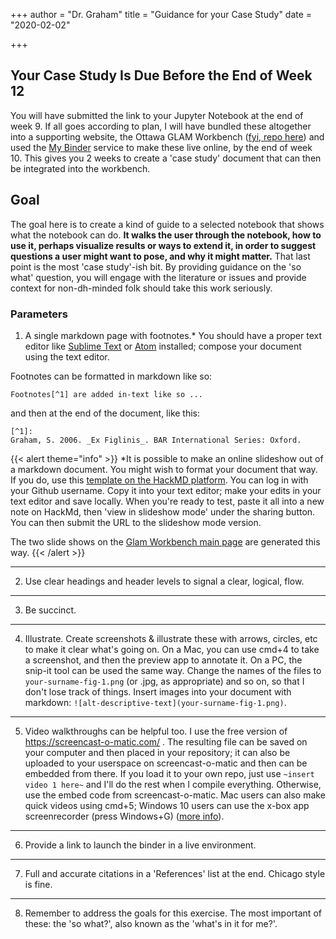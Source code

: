 +++
author = "Dr. Graham"
title = "Guidance for your Case Study"
date = "2020-02-02"

+++

## Your Case Study Is Due Before the End of Week 12

You will have submitted the link to your Jupyter Notebook at the end of week 9. If all goes according to plan, I will have bundled these altogether into a supporting website, the Ottawa GLAM Workbench ([fyi, repo here](https://github.com/XLabCU/GLAM-Ottawa)) and used the [My Binder](https://mybinder.org) service to make these live online, by the end of week 10. This gives you 2 weeks to create a 'case study' document that can then be integrated into the workbench.

## Goal

The goal here is to create a kind of guide to a selected notebook that shows what the notebook can do. **It walks the user through the notebook, how to use it, perhaps visualize results or ways to extend it, in order to suggest questions a user might want to pose, and why it might matter.** That last point is the most 'case study'-ish bit. By providing guidance on the 'so what' question, you will engage with the literature or issues and provide context for non-dh-minded folk should take this work seriously.

### Parameters

1. A single markdown page with footnotes.* You should have a proper text editor like [Sublime Text](https://www.sublimetext.com/) or [Atom](https://atom.io/) installed; compose your document using the text editor.

Footnotes can be formatted in markdown like so:

`Footnotes[^1] are added in-text like so ...`

and then at the end of the document, like this:

```
[^1]:
Graham, S. 2006. _Ex Figlinis_. BAR International Series: Oxford.
```

{{< alert theme="info" >}}
*It is possible to make an online slideshow out of a markdown document. You might wish to format your document that way. If you do, use this [template on the HackMD platform](https://hackmd.io/tPo_MRQmRjSRBD6O7yKNfw?edit=&template=0f4505d1-db3c-4abf-94ad-471a14425f26#). You can log in with your Github username. Copy it into your text editor; make your edits in your text editor and save locally. When you're ready to test, paste it all into a new note on HackMd, then 'view in slideshow mode' under the sharing button. You can then submit the URL to the slideshow mode version.

The two slide shows on the [Glam Workbench main page](https://glam-workbench.github.io/) are generated this way.
{{< /alert >}}

---

2. Use clear headings and header levels to signal a clear, logical, flow.

---

3. Be succinct.

---

4. Illustrate. Create screenshots & illustrate these with arrows, circles, etc to make it clear what's going on. On a Mac, you can use cmd+4 to take a screenshot, and then the preview app to annotate it. On a PC, the snip-it tool can be used the same way. Change the names of the files to `your-surname-fig-1.png` (or .jpg, as appropriate) and so on, so that I don't lose track of things. Insert images into your document with markdown: `![alt-descriptive-text](your-surname-fig-1.png)`.

---

5. Video walkthroughs can be helpful too. I use the free version of https://screencast-o-matic.com/ . The resulting file can be saved on your computer and then placed in your repository; it can also be uploaded to your userspace on screencast-o-matic and then can be embedded from there. If you load it to your own repo, just use `~insert video 1 here~` and I'll do the rest when I compile everything. Otherwise, use the embed code from screencast-o-matic. Mac users can also make quick videos using cmd+5; Windows 10 users can use the x-box app screenrecorder (press Windows+G) ([more info](https://www.theverge.com/2020/4/21/21222533/record-screen-pc-windows-laptop-xbox-game-bar-how-to)).

---

6. Provide a link to launch the binder in a live environment.

---

7. Full and accurate citations in a 'References' list at the end. Chicago style is fine.

---

8. Remember to address the goals for this exercise. The most important of these: the 'so what?', also known as the 'what's in it for me?'.
